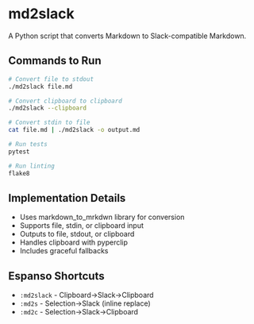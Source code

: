 # md2slack

A Python script that converts Markdown to Slack-compatible Markdown.

## Commands to Run

```bash
# Convert file to stdout
./md2slack file.md

# Convert clipboard to clipboard
./md2slack --clipboard

# Convert stdin to file
cat file.md | ./md2slack -o output.md

# Run tests
pytest

# Run linting
flake8
```

## Implementation Details

- Uses markdown_to_mrkdwn library for conversion
- Supports file, stdin, or clipboard input
- Outputs to file, stdout, or clipboard
- Handles clipboard with pyperclip
- Includes graceful fallbacks

## Espanso Shortcuts

- `:md2slack` - Clipboard→Slack→Clipboard
- `:md2s` - Selection→Slack (inline replace)
- `:md2c` - Selection→Slack→Clipboard